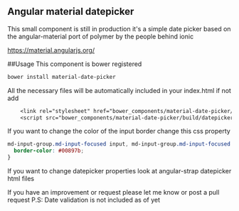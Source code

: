 ## Angular material datepicker
This small component is still in production it's a simple date picker based on the angular-material port of polymer by the people behind ionic

https://material.angularjs.org/

##Usage
This component is bower registered 
```css
bower install material-date-picker
```
All the necessary files will be automatically included in your index.html if not add
```css
    <link rel="stylesheet" href="bower_components/material-date-picker/build/styles/main.css" />
    <script src="bower_components/material-date-picker/build/datepicker.js"></script>
```

If you want to change the color of the input border change this css property
```css
md-input-group.md-input-focused input, md-input-group.md-input-focused textarea, .md-input-group.md-input-focused input, .md-input-group.md-input-focused textarea {
  border-color: #00897b;
}
```
If you want to change datepicker properties look at angular-strap datepicker html files

If you have an improvement or request please let me know or post a pull request
P.S: Date validation is not included as of yet
